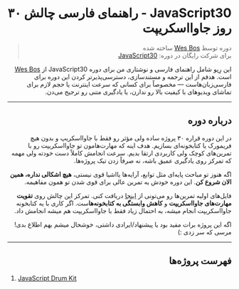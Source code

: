 <div dir="rtl">

# JavaScript30 - راهنمای فارسی چالش ۳۰ روز جاوااسکریپت

> دوره توسط [Wes Bos](https://github.com/wesbos) ساخته شده  
> برای شرکت رایگان در دوره: [JavaScript30](https://javascript30.com/account)

این رِپو شامل راهنمای فارسی و نوشتاری من برای دوره JavaScript30 از [Wes Bos](https://github.com/wesbos) است. هدفم از این ترجمه و مستندسازی، دسترسی‌پذیرتر کردن این دوره برای فارسی‌زبان‌هاست — مخصوصاً برای کسانی که سرعت اینترنت یا حجم لازم برای تماشای ویدیوهای با کیفیت بالا رو ندارن، یا یادگیری متنی رو ترجیح می‌دن.

---

## درباره دوره

در این دوره قراره ۳۰ پروژه ساده ولی مؤثر رو فقط با جاوااسکریپ و بدون هیچ فریمورک یا کتابخونه‌ای بسازیم. هدف اینه که مهارت‌هامون تو جاوااسکریپت رو با تمرین‌های کوچک ولی کاربردی ارتقا بدیم. سرعت انجامش کاملاً دست خودته ولی مهمه که تمرکز روی یادگیری عمیق باشه، نه صرفاً زدن تیک پروژه‌ها.

اگه هنوز تو مباحث پایه‌ای مثل توابع، آرایه‌ها یااشیا قوی نیستی، **هیچ اشکالی نداره، همین الان شروع کن**. این دوره خودش یه تمرین عالی برای قوی شدن تو همون مفاهیمه.

فایل‌های اولیه تمرین‌ها رو می‌تونی از [اینجا](https://github.com/wesbos/JavaScript30) دریافت کنی. تمرکز این چالش روی **تقویت مهارت‌های جاوااسکریپت** و **کاهش وابستگی به کتابخونه‌ها**ست. اگر کاری با یه کتابخونه جاوااسکریپت انجام میشه، به احتمال زیاد فقط با جاوااسکریپت هم میشه انجامش داد.

اگه این پروژه برات مفید بود یا پیشنهاد/ایرادی داشتی، خوشحال میشم بهم اطلاع بدی!  
مرسی که سر زدی :)

---

## فهرست پروژه‌ها

</div>

<div dir="ltr">

1.  [JavaScript Drum Kit](/01%20-%20JavaScript%20Drum%20Kit)
<!-- 2.  [JS + CSS Clock](/02%20-%20JS%20%2B%20CSS%20Clock)
3.  [CSS Variables](/03%20-%20CSS%20Variables)
4.  [Array Cardio, Day 1](/04%20-%20Array%20Cardio%20Day%201/)
5.  [Flex Panel Gallery](/05%20-%20Flex%20Panel%20Gallery/)
6.  [Type Ahead](/06%20-%20Type%20Ahead/)
7.  [Array Cardio, Day 2](/07%20-%20Array%20Cardio%20Day%202/)
8.  [Fun with HTML5 Canvas](/08%20-%20Fun%20with%20HTML5%20Canvas/)
9.  [Dev Tools Domination](/09%20-%20DevTools%20Domination/)
10. [Hold Shift and Check Checkboxes](/10%20-%20Hold%20Shift%20and%20Check%20Checkboxes/)
11. [Custom Video Player](/11%20-%20Custom%20Video%20Player/)
12. [Key Sequence Detection](/12%20-%20Key%20Sequence%20Detection/)
13. [Slide in on Scroll](/13%20-%20Slide%20in%20on%20Scroll/)
14. [JavaScript References vs. Copying](/14%20-%20JavaScript%20References%20VS%20Copying)
15. [LocalStorage](/15%20-%20LocalStorage/)
16. [Mouse Move Shadow](/16%20-%20Mouse%20Move%20Shadow/)
17. [Sort Without Articles](/17%20-%20Sort%20Without%20Articles/)
18. [Adding Up Times with Reduce](/18%20-%20Adding%20Up%20Times%20with%20Reduce/)
19. [Webcam Fun](/19%20-%20Webcam%20Fun/)
20. [Speech Detection](/20%20-%20Speech%20Detection/)
21. [Geolocation](/21%20-%20Geolocation/)
22. [Follow Along Link Highlighter](/22%20-%20Follow%20Along%20Link%20Highlighter/)
23. [Speech Synthesis](/23%20-%20Speech%20Synthesis/)
24. [Sticky Nav](/24%20-%20Sticky%20Nav/)
25. [Event Capture, Propagation, Bubbling, and Once](/25%20-%20Event%20Capture,%20Propagation,%20Bubbling%20and%20Once/)
26. [Stripe Follow Along Nav](/26%20-%20Stripe%20Follow%20Along%20Nav/)
27. [Click and Drag](/27%20-%20Click%20and%20Drag/)
28. [Video Speed Controller](/28%20-%20Video%20Speed%20Controller/)
29. [Countdown Timer](/29%20-%20Countdown%20Timer/)
30. [Whack A Mole](/30%20-%20Whack%20A%20Mole/) -->

</div>


